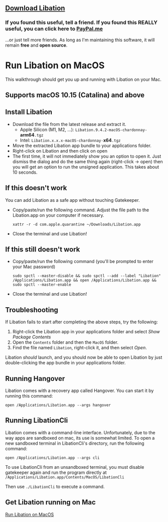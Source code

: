 ## [Download Libation](https://github.com/rmcrackan/Libation/releases/latest)

### If you found this useful, tell a friend. If you found this REALLY useful, you can click here to [PayPal.me](https://paypal.me/mcrackan?locale.x=en_us)
...or just tell more friends. As long as I'm maintaining this software, it will remain **free** and **open source**.



# Run Libation on MacOS
This walkthrough should get you up and running with Libation on your Mac.

## Supports macOS 10.15 (Catalina) and above

## Install Libation

- Download the file from the latest release and extract it.
  - Apple Silicon (M1, M2, ...): `Libation.9.4.2-macOS-chardonnay-`**arm64**`.tgz`
  - Intel: `Libation.x.x.x-macOS-chardonnay-`**x64**`.tgz`
- Move the extracted Libation app bundle to your applications folder.
- Right-click on Libation and then click on open
- The first time, it will not immediately show you an option to open it. Just dismiss the dialog and do the same thing again (right-click -> open) then you will get an option to run the unsigned application. This takes about 10 seconds.

## If this doesn't work

You can add Libation as a safe app without touching Gatekeeper.

- Copy/paste/run the following command. Adjust the file path to the Libation.app on your computer if necessary.

  ```Console
  xattr -r -d com.apple.quarantine ~/Downloads/Libation.app
  ```
- Close the terminal and use Libation!

## If this still doesn't work

- Copy/paste/run the following command (you'll be prompted to enter your Mac password)

  ```Console
  sudo spctl --master-disable && sudo spctl --add --label "Libation" /Applications/Libation.app && open /Applications/Libation.app && sudo spctl --master-enable
  ```

* Close the terminal and use Libation!

## Troubleshooting

If Libation fails to start after completing the above steps, try the following:

1. Right-click the Libation app in your applications folder and select _Show Package Contents_
2. Open the `Contents` folder and then the `MacOS` folder.
3. Find the file named `Libation`, right-click it, and then select _Open_.

Libation _should_ launch, and you should now be able to open Libation by just double-clicking the app bundle in your applications folder.


## Running Hangover

Libation comes with a recovery app called Hangover. You can start it by running this command:
```Console
open /Applications/Libation.app --args hangover
```

## Running LibationCli

Libation comes with a command-line interface. Unfortunately, due to the way apps are sandboxed on mac, its use is somewhat limited. To open a new sandboxed terminal in LibationCli's directory, run the following command:
```Console
open /Applications/Libation.app --args cli
```
To use LibationCli from an unsandboxed terminal, you must disable gatekeeper again and run the program directly at `/Applications/Libation.app/Contents/MacOS/LibationCli`

Then use `./LibationCli` to execute a command.

## Get Libation running on Mac

[Run Libation on MacOS](https://user-images.githubusercontent.com/37587114/219271379-a922e4e1-48a0-48e4-bd81-48aa1226a4f5.mp4)
